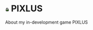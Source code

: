 # ![PIXLUS logo](https://raw.githubusercontent.com/Dev-384/Dev-384.github.io/main/logo.png) PIXLUS

About my in-development game PIXLUS
